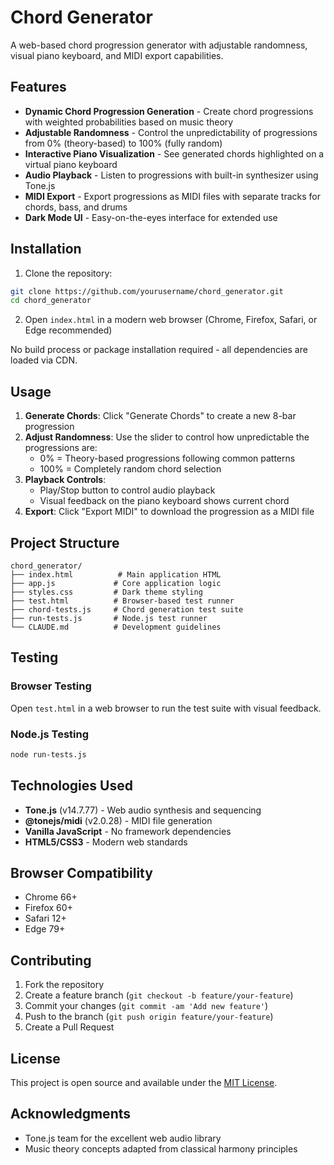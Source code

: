 # Chord Generator

A web-based chord progression generator with adjustable randomness, visual piano keyboard, and MIDI export capabilities.

## Features

- **Dynamic Chord Progression Generation** - Create chord progressions with weighted probabilities based on music theory
- **Adjustable Randomness** - Control the unpredictability of progressions from 0% (theory-based) to 100% (fully random)
- **Interactive Piano Visualization** - See generated chords highlighted on a virtual piano keyboard
- **Audio Playback** - Listen to progressions with built-in synthesizer using Tone.js
- **MIDI Export** - Export progressions as MIDI files with separate tracks for chords, bass, and drums
- **Dark Mode UI** - Easy-on-the-eyes interface for extended use

## Installation

1. Clone the repository:
```bash
git clone https://github.com/yourusername/chord_generator.git
cd chord_generator
```

2. Open `index.html` in a modern web browser (Chrome, Firefox, Safari, or Edge recommended)

No build process or package installation required - all dependencies are loaded via CDN.

## Usage

1. **Generate Chords**: Click "Generate Chords" to create a new 8-bar progression
2. **Adjust Randomness**: Use the slider to control how unpredictable the progressions are:
   - 0% = Theory-based progressions following common patterns
   - 100% = Completely random chord selection
3. **Playback Controls**:
   - Play/Stop button to control audio playback
   - Visual feedback on the piano keyboard shows current chord
4. **Export**: Click "Export MIDI" to download the progression as a MIDI file

## Project Structure

```
chord_generator/
├── index.html          # Main application HTML
├── app.js             # Core application logic
├── styles.css         # Dark theme styling
├── test.html          # Browser-based test runner
├── chord-tests.js     # Chord generation test suite
├── run-tests.js       # Node.js test runner
└── CLAUDE.md          # Development guidelines
```

## Testing

### Browser Testing
Open `test.html` in a web browser to run the test suite with visual feedback.

### Node.js Testing
```bash
node run-tests.js
```

## Technologies Used

- **Tone.js** (v14.7.77) - Web audio synthesis and sequencing
- **@tonejs/midi** (v2.0.28) - MIDI file generation
- **Vanilla JavaScript** - No framework dependencies
- **HTML5/CSS3** - Modern web standards

## Browser Compatibility

- Chrome 66+
- Firefox 60+
- Safari 12+
- Edge 79+

## Contributing

1. Fork the repository
2. Create a feature branch (`git checkout -b feature/your-feature`)
3. Commit your changes (`git commit -am 'Add new feature'`)
4. Push to the branch (`git push origin feature/your-feature`)
5. Create a Pull Request

## License

This project is open source and available under the [MIT License](LICENSE).

## Acknowledgments

- Tone.js team for the excellent web audio library
- Music theory concepts adapted from classical harmony principles